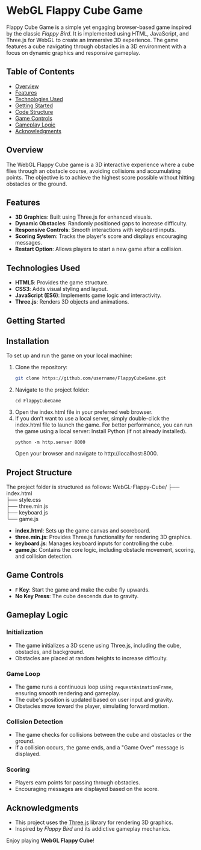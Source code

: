 # WebGL Flappy Cube Game

Flappy Cube Game is a simple yet engaging browser-based game inspired by the classic *Flappy Bird*. It is implemented using HTML, JavaScript, and Three.js for WebGL to create an immersive 3D experience. The game features a cube navigating through obstacles in a 3D environment with a focus on dynamic graphics and responsive gameplay.

## Table of Contents
- [Overview](#overview)
- [Features](#features)
- [Technologies Used](#technologies-used)
- [Getting Started](#getting-started)
- [Code Structure](#code-structure)
- [Game Controls](#game-controls)
- [Gameplay Logic](#gameplay-logic)
- [Acknowledgments](#acknowledgments)

## Overview
The WebGL Flappy Cube game is a 3D interactive experience where a cube flies through an obstacle course, avoiding collisions and accumulating points. The objective is to achieve the highest score possible without hitting obstacles or the ground.

## Features
- **3D Graphics**: Built using Three.js for enhanced visuals.
- **Dynamic Obstacles**: Randomly positioned gaps to increase difficulty.
- **Responsive Controls**: Smooth interactions with keyboard inputs.
- **Scoring System**: Tracks the player's score and displays encouraging messages.
- **Restart Option**: Allows players to start a new game after a collision.

## Technologies Used
- **HTML5**: Provides the game structure.
- **CSS3**: Adds visual styling and layout.
- **JavaScript (ES6)**: Implements game logic and interactivity.
- **Three.js**: Renders 3D objects and animations.

## Getting Started
## Installation
To set up and run the game on your local machine:

1. Clone the repository:
   ```bash
   git clone https://github.com/username/FlappyCubeGame.git
   ```
2. Navigate to the project folder:
   ```
   cd FlappyCubeGame
   ```
3. Open the index.html file in your preferred web browser.
4. If you don’t want to use a local server, simply double-click the index.html file to launch the game. For better performance, you can run the game using a local server:
Install Python (if not already installed).
    ```
    python -m http.server 8000
    ```
    Open your browser and navigate to http://localhost:8000.

## Project Structure
The project folder is structured as follows:
WebGL-Flappy-Cube/
├── index.html       
├── style.css        
├── three.min.js     
├── keyboard.js      
└── game.js  

- **index.html**: Sets up the game canvas and scoreboard.
- **three.min.js**: Provides Three.js functionality for rendering 3D graphics.
- **keyboard.js**: Manages keyboard inputs for controlling the cube.
- **game.js**: Contains the core logic, including obstacle movement, scoring, and collision detection.

## Game Controls
- **`F` Key**: Start the game and make the cube fly upwards.
- **No Key Press**: The cube descends due to gravity.

## Gameplay Logic
### Initialization
- The game initializes a 3D scene using Three.js, including the cube, obstacles, and background.
- Obstacles are placed at random heights to increase difficulty.

### Game Loop
- The game runs a continuous loop using `requestAnimationFrame`, ensuring smooth rendering and gameplay.
- The cube's position is updated based on user input and gravity.
- Obstacles move toward the player, simulating forward motion.

### Collision Detection
- The game checks for collisions between the cube and obstacles or the ground.
- If a collision occurs, the game ends, and a "Game Over" message is displayed.

### Scoring
- Players earn points for passing through obstacles.
- Encouraging messages are displayed based on the score.

## Acknowledgments
- This project uses the [Three.js](https://threejs.org/) library for rendering 3D graphics.
- Inspired by *Flappy Bird* and its addictive gameplay mechanics.

Enjoy playing **WebGL Flappy Cube**!
